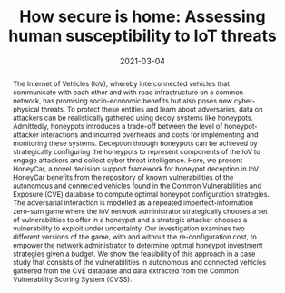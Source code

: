 ---
title: "How secure is home: Assessing human susceptibility to IoT threats"
abstract: "The Internet of Vehicles (IoV), whereby interconnected vehicles that communicate with each other and with road infrastructure on a common network, has promising socio-economic benefits but also poses new cyber-physical threats. To protect these entities and learn about adversaries, data on attackers can be realistically gathered using decoy systems like honeypots. Admittedly, honeypots introduces a trade-off between the level of honeypot-attacker interactions and incurred overheads and costs for implementing and monitoring these systems. Deception through honeypots can be achieved by strategically configuring the honeypots to represent components of the IoV to engage attackers and collect cyber threat intelligence. Here, we present HoneyCar, a novel decision support framework for honeypot deception in IoV. HoneyCar benefits from the repository of known vulnerabilities of the autonomous and connected vehicles found in the Common Vulnerabilities and Exposure (CVE) database to compute optimal honeypot configuration strategies. The adversarial interaction is modelled as a repeated imperfect-information zero-sum game where the IoV network administrator strategically chooses a set of vulnerabilities to offer in a honeypot and a strategic attacker chooses a vulnerability to exploit under uncertainty. Our investigation examines two different versions of the game, with and without the re-configuration cost, to empower the network administrator to determine optimal honeypot investment strategies given a budget. We show the feasibility of this approach in a case study that consists of the vulnerabilities in autonomous and connected vehicles gathered from the CVE database and data extracted from the Common Vulnerability Scoring System (CVSS)."
collection: publications
permalink: /publication/parsons2020how
date: 2021-03-04
venue: '24th Pan-Hellenic Conference on Informatics'
paperurl: '/files/pdf/papers/parsons2020how.pdf'
slidesurl: '/files/pdf/slides/parsons2020how-slides.pdf'
link: 'https://doi.org/10.1145/3437120.3437277'
citation: 'Emily Kate Parsons, George Loukas, Emmanouil Panaousis (2020). 
  &quot;How secure is home: Assessing human susceptibility to IoT threats.&quot;
  <i>24th Pan-Hellenic Conference on Informatics</i>, 64-71.'
---